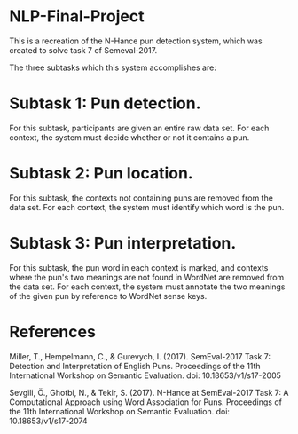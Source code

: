 # NLP-Final-Project

This is a recreation of the N-Hance pun detection system, which was created to solve task 7 of Semeval-2017.

The three subtasks which this system accomplishes are:

# Subtask 1: Pun detection.
For this subtask, participants are given an entire raw data set. For each context, the system must decide whether or not it contains a pun.

# Subtask 2: Pun location.
For this subtask, the contexts not containing puns are removed from the data set. For each context, the system must identify which word is the pun.

# Subtask 3: Pun interpretation.
For this subtask, the pun word in each context is marked, and contexts where the pun's two meanings are not found in WordNet are removed from the data set. For each context, the system must annotate the two meanings of the given pun by reference to WordNet sense keys.


# References
Miller, T., Hempelmann, C., & Gurevych, I. (2017). SemEval-2017 Task 7: Detection and Interpretation of English Puns. Proceedings of the 11th International Workshop on Semantic Evaluation. doi: 10.18653/v1/s17-2005

Sevgili, Ö., Ghotbi, N., & Tekir, S. (2017). N-Hance at SemEval-2017 Task 7: A Computational Approach using Word Association  for Puns. Proceedings of the 11th International Workshop on Semantic Evaluation. doi: 10.18653/v1/s17-2074
